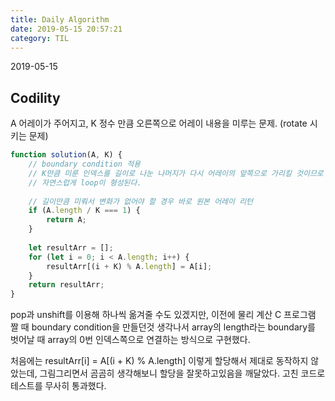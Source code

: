 ```yaml
---
title: Daily Algorithm
date: 2019-05-15 20:57:21
category: TIL
---
```

2019-05-15

## Codility
A 어레이가 주어지고, K 정수 만큼 오른쪽으로 어레이 내용을 미루는 문제. (rotate 시키는 문제)

```js
function solution(A, K) {
    // boundary condition 적용
    // K만큼 미룬 인덱스를 길이로 나눈 나머지가 다시 어레이의 앞쪽으로 가리킬 것이므로
    // 자연스럽게 loop이 형성된다.
    
    // 길이만큼 미뤄서 변화가 없어야 할 경우 바로 원본 어레이 리턴
    if (A.length / K === 1) {
        return A;
    }
    
    let resultArr = [];
    for (let i = 0; i < A.length; i++) {
        resultArr[(i + K) % A.length] = A[i];
    }
    return resultArr;
}
```
pop과 unshift를 이용해 하나씩 옮겨줄 수도 있겠지만, 이전에 물리 계산 C 프로그램 짤 때 boundary condition을 만들던것 생각나서 array의 length라는 boundary를 벗어날 때 array의 0번 인덱스쪽으로 연결하는 방식으로 구현했다.

처음에는 resultArr[i] = A[(i + K) % A.length] 이렇게 할당해서 제대로 동작하지 않았는데, 그림그리면서 곰곰히 생각해보니 할당을 잘못하고있음을 깨달았다. 고친 코드로 테스트를 무사히 통과했다.
<!--stackedit_data:
eyJoaXN0b3J5IjpbODE0MjIwNDgxLC0yMTAyMDMyNTkwLC03Nz
M1NDU5OTMsMTE1NTM1MDc5MV19
-->